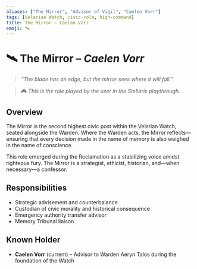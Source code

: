 ```yaml
---
aliases: ["The Mirror", "Advisor of Vigil", "Caelen Vorr"]
tags: [Velarian Watch, civic-role, high-command]
title: The Mirror – Caelen Vorr
emoji: 🛰️
---
```


# 🛰️ The Mirror – *Caelen Vorr*

> *“The blade has an edge, but the mirror sees where it will fall.”*

> 🎮 *This is the role played by the user in the Stellaris playthrough.*

## Overview

The Mirror is the second highest civic post within the Velarian Watch, seated alongside the Warden. Where the Warden acts, the Mirror reflects—ensuring that every decision made in the name of memory is also weighed in the name of conscience.

This role emerged during the Reclamation as a stabilizing voice amidst righteous fury. The Mirror is a strategist, ethicist, historian, and—when necessary—a confessor.

## Responsibilities

- Strategic advisement and counterbalance
- Custodian of civic morality and historical consequence
- Emergency authority transfer advisor
- Memory Tribunal liaison

## Known Holder
- **Caelen Vorr** (current) – Advisor to Warden Aeryn Talos during the foundation of the Watch
